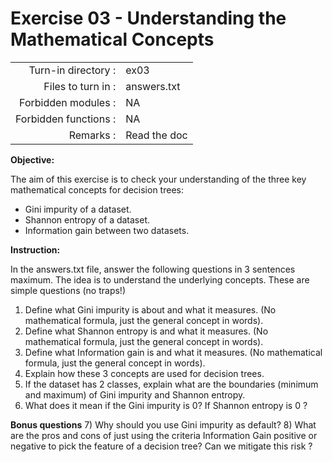 # Exercise 03 - Understanding the Mathematical Concepts

|                         |                    |
| -----------------------:| ------------------ |
|   Turn-in directory :   |  ex03              |
|   Files to turn in :    |  answers.txt       |
|   Forbidden modules :   |  NA                |
|   Forbidden functions : |  NA                |
|   Remarks :             |  Read the doc      |


**Objective:**

The aim of this exercise is to check your understanding of the three key mathematical concepts for decision trees:
- Gini impurity of a dataset.
- Shannon entropy of a dataset.
- Information gain between two datasets.


**Instruction:**

In the answers.txt file, answer the following questions in 3 sentences maximum. The idea is to understand the underlying concepts. These are simple questions (no traps!)
1) Define what Gini impurity is about and what it measures. (No mathematical formula, just the general concept in words).
2) Define what Shannon entropy is and what it measures. (No mathematical formula, just the general concept in words).
3) Define what Information gain is and what it measures. (No mathematical formula, just the general concept in words).
4) Explain how these 3 concepts are used for decision trees. 
5) If the dataset has 2 classes, explain what are the boundaries (minimum and maximum) of Gini impurity and Shannon entropy.
6) What does it mean if the Gini impurity is 0? If Shannon entropy is 0 ?


**Bonus questions**
7) Why should you use Gini impurity as default?
8) What are the pros and cons of just using the criteria Information Gain positive or negative to pick the feature of a decision tree? Can we mitigate this risk ?